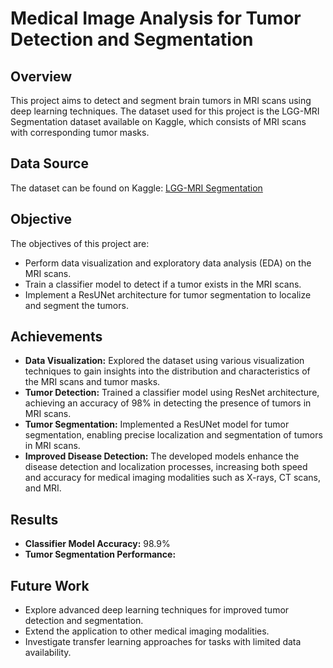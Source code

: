 # Medical Image Analysis for Tumor Detection and Segmentation

## Overview
This project aims to detect and segment brain tumors in MRI scans using deep learning techniques. The dataset used for this project is the LGG-MRI Segmentation dataset available on Kaggle, which consists of MRI scans with corresponding tumor masks.

## Data Source
The dataset can be found on Kaggle: [LGG-MRI Segmentation](https://www.kaggle.com/mateuszbuda/lgg-mri-segmentation)

## Objective
The objectives of this project are:
- Perform data visualization and exploratory data analysis (EDA) on the MRI scans.
- Train a classifier model to detect if a tumor exists in the MRI scans.
- Implement a ResUNet architecture for tumor segmentation to localize and segment the tumors.

## Achievements
- **Data Visualization:** Explored the dataset using various visualization techniques to gain insights into the distribution and characteristics of the MRI scans and tumor masks.
- **Tumor Detection:** Trained a classifier model using ResNet architecture, achieving an accuracy of 98% in detecting the presence of tumors in MRI scans.
- **Tumor Segmentation:** Implemented a ResUNet model for tumor segmentation, enabling precise localization and segmentation of tumors in MRI scans.
- **Improved Disease Detection:** The developed models enhance the disease detection and localization processes, increasing both speed and accuracy for medical imaging modalities such as X-rays, CT scans, and MRI.

## Results
- **Classifier Model Accuracy:** 98.9%
- **Tumor Segmentation Performance:** 

## Future Work
- Explore advanced deep learning techniques for improved tumor detection and segmentation.
- Extend the application to other medical imaging modalities.
- Investigate transfer learning approaches for tasks with limited data availability.
